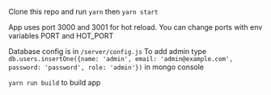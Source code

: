 Clone this repo and run `yarn` then `yarn start`

App uses port 3000 and 3001 for hot reload. You can change ports with env variables PORT and HOT_PORT

Database config is in `/server/config.js`
To add admin type `db.users.insertOne({name: 'admin', email: 'admin@example.com', password: 'password', role: 'admin'})` in mongo console

`yarn run build` to build app
